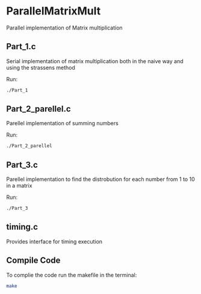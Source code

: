 # ParallelMatrixMult
Parallel implementation of Matrix multiplication

## Part_1.c
Serial implementation of matrix multiplication both in the naive way and using the strassens method

Run:
```bash
./Part_1
```

## Part_2_parellel.c 
Parellel implementation of summing numbers

Run:
```bash
./Part_2_parellel
```

## Part_3.c
Parellel implementation to find the distrobution for each number from 1 to 10 in a matrix

Run:
```bash
./Part_3
```

## timing.c
Provides interface for timing execution

## Compile Code
To complie the code run the makefile in the terminal:
```bash
make
```
